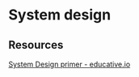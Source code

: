 # System design

## Resources

[System Design primer - educative.io](https://www.educative.io/blog/system-design-primer)

